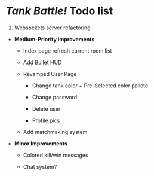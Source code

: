 # _Tank Battle!_ Todo list

1. Websockets server refactoring

  * **Medium-Priority Improvements**

    * Index page refresh current room list

    * Add Bullet HUD

    * Revamped User Page

      * Change tank color + Pre-Selected color pallete

      * Change password

      * Delete user

      * Profile pics

    * Add matchmaking system

  * **Minor Improvements**

    * Colored kill/win messages

    * Chat system?


